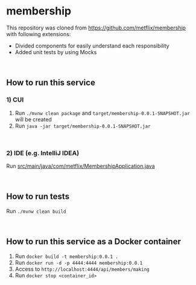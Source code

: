 # membership
This repository was cloned from https://github.com/metflix/membership with following extensions:
- Divided components for easily understand each responsibility
- Added unit tests by using Mocks

<br>


## How to run this service

### 1) CUI
1. Run `./mvnw clean package` and `target/membership-0.0.1-SNAPSHOT.jar` will be created
2. Run `java -jar target/membership-0.0.1-SNAPSHOT.jar`

<br>

### 2) IDE (e.g. IntelliJ IDEA)
Run [src/main/java/com/metflix/MembershipApplication.java](https://github.com/hageyahhoo/membership/blob/master/src/main/java/com/metflix/MembershipApplication.java)

<br>


## How to run tests
Run `./mvnw clean build`

<br>


## How to run this service as a Docker container
1. Run `docker build -t membership:0.0.1 .`
2. Run `docker run -d -p 4444:4444 membership:0.0.1`
3. Access to `http://localhost:4444/api/members/making`
4. Run `docker stop <container_id>`
